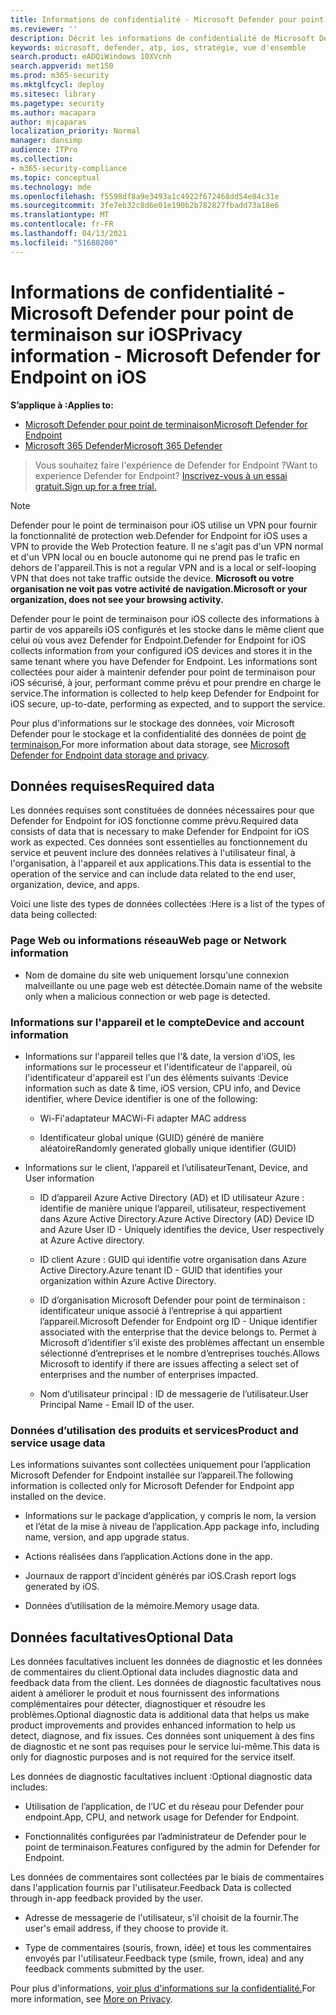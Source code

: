 ```yaml
---
title: Informations de confidentialité - Microsoft Defender pour point de terminaison sur iOS
ms.reviewer: ''
description: Décrit les informations de confidentialité de Microsoft Defender pour Endpoint sur iOS
keywords: microsoft, defender, atp, ios, stratégie, vue d'ensemble
search.product: eADQiWindows 10XVcnh
search.appverid: met150
ms.prod: m365-security
ms.mktglfcycl: deploy
ms.sitesec: library
ms.pagetype: security
ms.author: macapara
author: mjcaparas
localization_priority: Normal
manager: dansimp
audience: ITPro
ms.collection:
- m365-security-compliance
ms.topic: conceptual
ms.technology: mde
ms.openlocfilehash: f5598df8a9e3493a1c4922f672468dd54e84c31e
ms.sourcegitcommit: 3fe7eb32c8d6e01e190b2b782827fbadd73a18e6
ms.translationtype: MT
ms.contentlocale: fr-FR
ms.lasthandoff: 04/13/2021
ms.locfileid: "51688200"
---
```

# <a name="privacy-information---microsoft-defender-for-endpoint-on-ios"></a><span data-ttu-id="260d8-104">Informations de confidentialité - Microsoft Defender pour point de terminaison sur iOS</span><span class="sxs-lookup"><span data-stu-id="260d8-104">Privacy information - Microsoft Defender for Endpoint on iOS</span></span>

<span data-ttu-id="260d8-105">**S’applique à :**</span><span class="sxs-lookup"><span data-stu-id="260d8-105">**Applies to:**</span></span>
- [<span data-ttu-id="260d8-106">Microsoft Defender pour point de terminaison</span><span class="sxs-lookup"><span data-stu-id="260d8-106">Microsoft Defender for Endpoint</span></span>](https://go.microsoft.com/fwlink/p/?linkid=2154037)
- [<span data-ttu-id="260d8-107">Microsoft 365 Defender</span><span class="sxs-lookup"><span data-stu-id="260d8-107">Microsoft 365 Defender</span></span>](https://go.microsoft.com/fwlink/?linkid=2118804)

> <span data-ttu-id="260d8-108">Vous souhaitez faire l'expérience de Defender for Endpoint ?</span><span class="sxs-lookup"><span data-stu-id="260d8-108">Want to experience Defender for Endpoint?</span></span> [<span data-ttu-id="260d8-109">Inscrivez-vous à un essai gratuit.</span><span class="sxs-lookup"><span data-stu-id="260d8-109">Sign up for a free trial.</span></span>](https://www.microsoft.com/microsoft-365/windows/microsoft-defender-atp?ocid=docs-wdatp-investigateip-abovefoldlink)

> [!NOTE]
> <span data-ttu-id="260d8-110">Defender pour le point de terminaison pour iOS utilise un VPN pour fournir la fonctionnalité de protection web.</span><span class="sxs-lookup"><span data-stu-id="260d8-110">Defender for Endpoint for iOS uses a VPN to provide the Web Protection feature.</span></span> <span data-ttu-id="260d8-111">Il ne s'agit pas d'un VPN normal et d'un VPN local ou en boucle autonome qui ne prend pas le trafic en dehors de l'appareil.</span><span class="sxs-lookup"><span data-stu-id="260d8-111">This is not a regular VPN and is a local or self-looping VPN that does not take traffic outside the device.</span></span> <span data-ttu-id="260d8-112">**Microsoft ou votre organisation ne voit pas votre activité de navigation.**</span><span class="sxs-lookup"><span data-stu-id="260d8-112">**Microsoft or your organization, does not see your browsing activity.**</span></span>

<span data-ttu-id="260d8-113">Defender pour le point de terminaison pour iOS collecte des informations à partir de vos appareils iOS configurés et les stocke dans le même client que celui où vous avez Defender for Endpoint.</span><span class="sxs-lookup"><span data-stu-id="260d8-113">Defender for Endpoint for iOS collects information from your configured iOS devices and stores it in the same tenant where you have Defender for Endpoint.</span></span> <span data-ttu-id="260d8-114">Les informations sont collectées pour aider à maintenir defender pour point de terminaison pour iOS sécurisé, à jour, performant comme prévu et pour prendre en charge le service.</span><span class="sxs-lookup"><span data-stu-id="260d8-114">The information is collected to help keep Defender for Endpoint for iOS secure, up-to-date, performing as expected, and to support the service.</span></span>

<span data-ttu-id="260d8-115">Pour plus d'informations sur le stockage des données, voir Microsoft Defender pour le stockage et la confidentialité des données de point [de terminaison.](data-storage-privacy.md)</span><span class="sxs-lookup"><span data-stu-id="260d8-115">For more information about data storage, see [Microsoft Defender for Endpoint data storage and privacy](data-storage-privacy.md).</span></span>

## <a name="required-data"></a><span data-ttu-id="260d8-116">Données requises</span><span class="sxs-lookup"><span data-stu-id="260d8-116">Required data</span></span> 

<span data-ttu-id="260d8-117">Les données requises sont constituées de données nécessaires pour que Defender for Endpoint for iOS fonctionne comme prévu.</span><span class="sxs-lookup"><span data-stu-id="260d8-117">Required data consists of data that is necessary to make Defender for Endpoint for iOS work as expected.</span></span> <span data-ttu-id="260d8-118">Ces données sont essentielles au fonctionnement du service et peuvent inclure des données relatives à l'utilisateur final, à l'organisation, à l'appareil et aux applications.</span><span class="sxs-lookup"><span data-stu-id="260d8-118">This data is essential to the operation of the service and can include data related to the end user, organization, device, and apps.</span></span> 

<span data-ttu-id="260d8-119">Voici une liste des types de données collectées :</span><span class="sxs-lookup"><span data-stu-id="260d8-119">Here is a list of the types of data being collected:</span></span> 

### <a name="web-page-or-network-information"></a><span data-ttu-id="260d8-120">Page Web ou informations réseau</span><span class="sxs-lookup"><span data-stu-id="260d8-120">Web page or Network information</span></span> 

- <span data-ttu-id="260d8-121">Nom de domaine du site web uniquement lorsqu'une connexion malveillante ou une page web est détectée.</span><span class="sxs-lookup"><span data-stu-id="260d8-121">Domain name of the website only when a malicious connection or web page is detected.</span></span> 

### <a name="device-and-account-information"></a><span data-ttu-id="260d8-122">Informations sur l'appareil et le compte</span><span class="sxs-lookup"><span data-stu-id="260d8-122">Device and account information</span></span> 

- <span data-ttu-id="260d8-123">Informations sur l'appareil telles que l'& date, la version d'iOS, les informations sur le processeur et l'identificateur de l'appareil, où l'identificateur d'appareil est l'un des éléments suivants :</span><span class="sxs-lookup"><span data-stu-id="260d8-123">Device information such as date & time, iOS version, CPU info, and Device identifier, where Device identifier is one of the following:</span></span> 

    - <span data-ttu-id="260d8-124">Wi-Fi'adaptateur MAC</span><span class="sxs-lookup"><span data-stu-id="260d8-124">Wi-Fi adapter MAC address</span></span> 

    - <span data-ttu-id="260d8-125">Identificateur global unique (GUID) généré de manière aléatoire</span><span class="sxs-lookup"><span data-stu-id="260d8-125">Randomly generated globally unique identifier (GUID)</span></span> 

- <span data-ttu-id="260d8-126">Informations sur le client, l’appareil et l’utilisateur</span><span class="sxs-lookup"><span data-stu-id="260d8-126">Tenant, Device, and User information</span></span> 

    - <span data-ttu-id="260d8-127">ID d’appareil Azure Active Directory (AD) et ID utilisateur Azure : identifie de manière unique l’appareil, utilisateur, respectivement dans Azure Active Directory.</span><span class="sxs-lookup"><span data-stu-id="260d8-127">Azure Active Directory (AD) Device ID and Azure User ID - Uniquely identifies the device, User respectively at Azure Active directory.</span></span> 

    - <span data-ttu-id="260d8-128">ID client Azure : GUID qui identifie votre organisation dans Azure Active Directory.</span><span class="sxs-lookup"><span data-stu-id="260d8-128">Azure tenant ID - GUID that identifies your organization within Azure Active Directory.</span></span> 

    - <span data-ttu-id="260d8-129">ID d’organisation Microsoft Defender pour point de terminaison : identificateur unique associé à l’entreprise à qui appartient l’appareil.</span><span class="sxs-lookup"><span data-stu-id="260d8-129">Microsoft Defender for Endpoint org ID - Unique identifier associated with the enterprise that the device belongs to.</span></span> <span data-ttu-id="260d8-130">Permet à Microsoft d’identifier s’il existe des problèmes affectant un ensemble sélectionné d’entreprises et le nombre d’entreprises touchés.</span><span class="sxs-lookup"><span data-stu-id="260d8-130">Allows Microsoft to identify if there are issues affecting a select set of enterprises and the number of enterprises impacted.</span></span> 

    - <span data-ttu-id="260d8-131">Nom d’utilisateur principal : ID de messagerie de l’utilisateur.</span><span class="sxs-lookup"><span data-stu-id="260d8-131">User Principal Name - Email ID of the user.</span></span> 

### <a name="product-and-service-usage-data"></a><span data-ttu-id="260d8-132">Données d’utilisation des produits et services</span><span class="sxs-lookup"><span data-stu-id="260d8-132">Product and service usage data</span></span> 

<span data-ttu-id="260d8-133">Les informations suivantes sont collectées uniquement pour l’application Microsoft Defender for Endpoint installée sur l’appareil.</span><span class="sxs-lookup"><span data-stu-id="260d8-133">The following information is collected only for Microsoft Defender for Endpoint app installed on the device.</span></span> 

- <span data-ttu-id="260d8-134">Informations sur le package d’application, y compris le nom, la version et l’état de la mise à niveau de l’application.</span><span class="sxs-lookup"><span data-stu-id="260d8-134">App package info, including name, version, and app upgrade status.</span></span> 

- <span data-ttu-id="260d8-135">Actions réalisées dans l’application.</span><span class="sxs-lookup"><span data-stu-id="260d8-135">Actions done in the app.</span></span> 

- <span data-ttu-id="260d8-136">Journaux de rapport d’incident générés par iOS.</span><span class="sxs-lookup"><span data-stu-id="260d8-136">Crash report logs generated by iOS.</span></span> 

- <span data-ttu-id="260d8-137">Données d’utilisation de la mémoire.</span><span class="sxs-lookup"><span data-stu-id="260d8-137">Memory usage data.</span></span> 

## <a name="optional-data"></a><span data-ttu-id="260d8-138">Données facultatives</span><span class="sxs-lookup"><span data-stu-id="260d8-138">Optional Data</span></span> 

<span data-ttu-id="260d8-139">Les données facultatives incluent les données de diagnostic et les données de commentaires du client.</span><span class="sxs-lookup"><span data-stu-id="260d8-139">Optional data includes diagnostic data and feedback data from the client.</span></span> <span data-ttu-id="260d8-140">Les données de diagnostic facultatives nous aident à améliorer le produit et nous fournissent des informations complémentaires pour détecter, diagnostiquer et résoudre les problèmes.</span><span class="sxs-lookup"><span data-stu-id="260d8-140">Optional diagnostic data is additional data that helps us make product improvements and provides enhanced information to help us detect, diagnose, and fix issues.</span></span> <span data-ttu-id="260d8-141">Ces données sont uniquement à des fins de diagnostic et ne sont pas requises pour le service lui-même.</span><span class="sxs-lookup"><span data-stu-id="260d8-141">This data is only for diagnostic purposes and is not required for the service itself.</span></span> 

<span data-ttu-id="260d8-142">Les données de diagnostic facultatives incluent :</span><span class="sxs-lookup"><span data-stu-id="260d8-142">Optional diagnostic data includes:</span></span> 

- <span data-ttu-id="260d8-143">Utilisation de l’application, de l’UC et du réseau pour Defender pour endpoint.</span><span class="sxs-lookup"><span data-stu-id="260d8-143">App, CPU, and network usage for Defender for Endpoint.</span></span> 

- <span data-ttu-id="260d8-144">Fonctionnalités configurées par l’administrateur de Defender pour le point de terminaison.</span><span class="sxs-lookup"><span data-stu-id="260d8-144">Features configured by the admin for Defender for Endpoint.</span></span> 

<span data-ttu-id="260d8-145">Les données de commentaires sont collectées par le biais de commentaires dans l'application fournis par l'utilisateur.</span><span class="sxs-lookup"><span data-stu-id="260d8-145">Feedback Data is collected through in-app feedback provided by the user.</span></span> 

- <span data-ttu-id="260d8-146">Adresse de messagerie de l'utilisateur, s'il choisit de la fournir.</span><span class="sxs-lookup"><span data-stu-id="260d8-146">The user's email address, if they choose to provide it.</span></span>

- <span data-ttu-id="260d8-147">Type de commentaires (souris, frown, idée) et tous les commentaires envoyés par l'utilisateur.</span><span class="sxs-lookup"><span data-stu-id="260d8-147">Feedback type (smile, frown, idea) and any feedback comments submitted by the user.</span></span> 

<span data-ttu-id="260d8-148">Pour plus d'informations, [voir plus d'informations sur la confidentialité.](https://aka.ms/mdatpiosprivacystatement)</span><span class="sxs-lookup"><span data-stu-id="260d8-148">For more information, see [More on Privacy](https://aka.ms/mdatpiosprivacystatement).</span></span>


